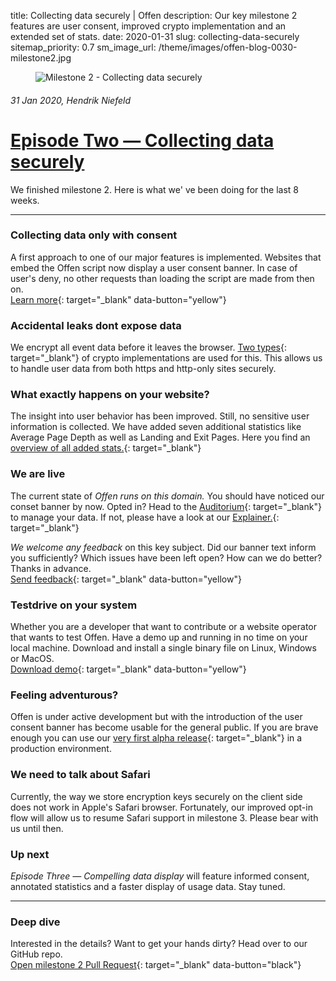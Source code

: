 title: Collecting data securely | Offen
description: Our key milestone 2 features are user consent, improved crypto implementation and an extended set of stats.
date: 2020-01-31
slug: collecting-data-securely
sitemap_priority: 0.7
sm_image_url: /theme/images/offen-blog-0030-milestone2.jpg

<figure class="larger-image mb5">
<img alt="Milestone 2 - Collecting data securely" src="/theme/images/offen-blog-0030-milestone-2.jpg"/>
</figure>

###### 31 Jan 2020, Hendrik Niefeld
# [Episode Two  — Collecting data securely](/blog/collecting-data-securely/)
We finished milestone 2. Here is what we' ve been doing for the last 8 weeks.

---

### Collecting data only with consent
A first approach to one of our major features is implemented. Websites that embed the Offen script now display a user consent banner. In case of user's deny, no other requests than loading the script are made from then on.  
[Learn more](https://analytics.offen.dev/){: target="_blank" data-button="yellow"} 

### Accidental leaks dont expose data
We encrypt all event data before it leaves the browser. [Two types](https://github.com/offen/offen/pull/270){: target="_blank"}  of crypto implementations are used for this. This allows us to handle user data from both https and http-only sites securely.

### What exactly happens on your website?
The insight into user behavior has been improved. Still, no sensitive user information is collected. We have added seven additional statistics like Average Page Depth as well as Landing and Exit Pages. Here you find an [overview of all added stats.](https://github.com/offen/offen/pull/270){: target="_blank"} 

### We are live
The current state of *Offen runs on this domain.* You should have noticed our conset banner by now. Opted in? Head to the [Auditorium](https://analytics.offen.dev/auditorium/){: target="_blank"} to manage your data. If not, please have a look at our [Explainer.](https://analytics.offen.dev/){: target="_blank"}

*We welcome any feedback* on this key subject. Did our banner text inform you sufficiently? Which issues have been left open? How can we do better? Thanks in advance.  
[Send feedback](mailto:hioffen@posteo.de){: target="_blank" data-button="yellow"} 

### Testdrive on your system
Whether you are a developer that want to contribute or a website operator that wants to test Offen. Have a demo up and running in no time on your local machine. Download and install a single binary file on Linux, Windows or MacOS.  
[Download demo](https://github.com/offen/offen/releases/download/v0.1.0-alpha.1/offen-v0.1.0-alpha.1.tar.gz){: target="_blank" data-button="yellow"}

### Feeling adventurous?
Offen is under active development but with the introduction of the user consent banner has become usable for the general public. If you are brave enough you can use our [very first alpha release](https://github.com/offen/offen/releases/tag/v0.1.0-alpha.1){: target="_blank"} in a production environment.

### We need to talk about Safari
Currently, the way we store encryption keys securely on the client side does not work in Apple's Safari browser. Fortunately, our improved opt-in flow will allow us to resume Safari support in milestone 3. Please bear with us until then.

### Up next
*Episode Three — Compelling data display* will feature informed consent, annotated statistics and a faster display of usage data. Stay tuned.

---

### Deep dive
Interested in the details? Want to get your hands dirty? Head over to our GitHub repo.  
[Open milestone 2 Pull Request](https://github.com/offen/offen/pull/270){: target="_blank" data-button="black"}
